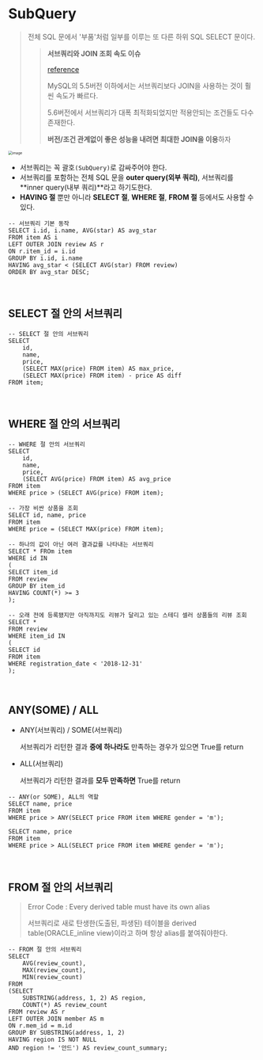 # SubQuery

> 전체 SQL 문에서 '부품'처럼 일부를 이루는 또 다른 하위 SQL SELECT 문이다.
>
> > **서브쿼리와 JOIN 조회 속도 이슈**
> >
> > [reference](https://jojoldu.tistory.com/520)
> >
> > MySQL의 5.5버전 이하에서는 서브쿼리보다 JOIN을 사용하는 것이 훨씬 속도가 빠르다.
> >
> > 5.6버전에서 서브쿼리가 대폭 최적화되었지만 적용안되는 조건들도 다수 존재한다.
> >
> > **버전/조건 관계없이 좋은 성능을 내려면 최대한 JOIN을 이용**하자

<img src="https://user-images.githubusercontent.com/64063767/112717980-61b09a80-8f33-11eb-96b3-edc3933329e8.png" alt="image" style="zoom:50%;" />

- 서브쿼리는 꼭 괄호`(SubQuery)`로 감싸주어야 한다.
- 서브쿼리를 포함하는 전체 SQL 문을 **outer query(외부 쿼리)**, 서브쿼리를 **inner query(내부 쿼리)**라고 하기도한다.
- **HAVING 절** 뿐만 아니라 **SELECT 절**, **WHERE 절**, **FROM 절** 등에서도 사용할 수 있다.

```mysql
-- 서브쿼리 기본 동작
SELECT i.id, i.name, AVG(star) AS avg_star
FROM item AS i 
LEFT OUTER JOIN review AS r
ON r.item_id = i.id
GROUP BY i.id, i.name
HAVING avg_star < (SELECT AVG(star) FROM review)
ORDER BY avg_star DESC;
```

<br/>

## SELECT 절 안의 서브쿼리

```mysql
-- SELECT 절 안의 서브쿼리
SELECT 
	id, 
	name, 
    price, 
    (SELECT MAX(price) FROM item) AS max_price,
    (SELECT MAX(price) FROM item) - price AS diff
FROM item;
```

<br/>

## WHERE 절 안의 서브쿼리

```mysql
-- WHERE 절 안의 서브쿼리
SELECT 
	id, 
	name, 
    price, 
    (SELECT AVG(price) FROM item) AS avg_price
FROM item
WHERE price > (SELECT AVG(price) FROM item);

-- 가장 비싼 상품을 조회
SELECT id, name, price
FROM item
WHERE price = (SELECT MAX(price) FROM item);

-- 하나의 값이 아닌 여러 결과값를 나타내는 서브쿼리
SELECT * FROm item
WHERE id IN
(
SELECT item_id
FROM review
GROUP BY item_id
HAVING COUNT(*) >= 3
);

-- 오래 전에 등록됐지만 아직까지도 리뷰가 달리고 있는 스테디 셀러 상품들의 리뷰 조회
SELECT * 
FROM review
WHERE item_id IN
(
SELECT id
FROM item
WHERE registration_date < '2018-12-31'
);
```

<br/>

## ANY(SOME) / ALL

- ANY(서브쿼리) / SOME(서브쿼리)

  서브쿼리가 리턴한 결과 **중에 하나라도** 만족하는 경우가 있으면 True를 return

- ALL(서브쿼리)

  서브쿼리가 리턴한 결과를 **모두 만족하면** True를 return

```mysql
-- ANY(or SOME), ALL의 역할
SELECT name, price
FROM item
WHERE price > ANY(SELECT price FROM item WHERE gender = 'm');

SELECT name, price
FROM item
WHERE price > ALL(SELECT price FROM item WHERE gender = 'm');
```

<br/>

## FROM 절 안의 서브쿼리

> Error Code : Every derived table must have its own alias
>
> 서브쿼리로 새로 탄생한(도출된, 파생된) 테이블을 derived table(ORACLE_inline view)이라고 하며 항상 alias를 붙여줘야한다.

```mysql
-- FROM 절 안의 서브쿼리
SELECT
	AVG(review_count),
	MAX(review_count),
	MIN(review_count)
FROM
(SELECT
	SUBSTRING(address, 1, 2) AS region,
    COUNT(*) AS review_count
FROM review AS r
LEFT OUTER JOIN member AS m
ON r.mem_id = m.id
GROUP BY SUBSTRING(address, 1, 2)
HAVING region IS NOT NULL
AND region != '안드') AS review_count_summary;
```

